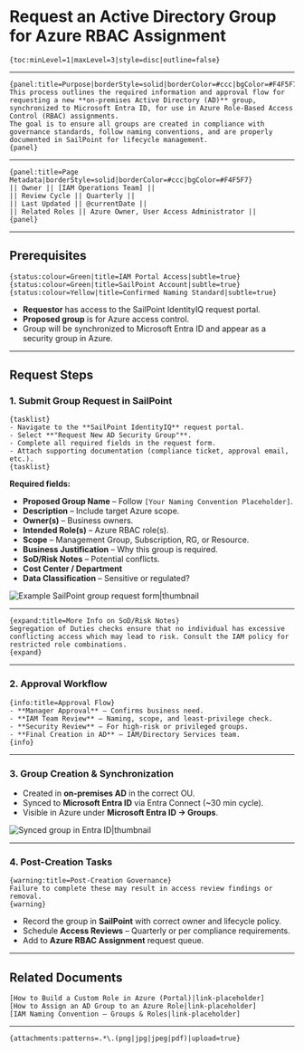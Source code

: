 
# Request an Active Directory Group for Azure RBAC Assignment

```wiki
{toc:minLevel=1|maxLevel=3|style=disc|outline=false}
```

---

```wiki
{panel:title=Purpose|borderStyle=solid|borderColor=#ccc|bgColor=#F4F5F7}
This process outlines the required information and approval flow for requesting a new **on-premises Active Directory (AD)** group, synchronized to Microsoft Entra ID, for use in Azure Role-Based Access Control (RBAC) assignments. 
The goal is to ensure all groups are created in compliance with governance standards, follow naming conventions, and are properly documented in SailPoint for lifecycle management.
{panel}
```

---

```wiki
{panel:title=Page Metadata|borderStyle=solid|borderColor=#ccc|bgColor=#F4F5F7}
|| Owner || [IAM Operations Team] ||
|| Review Cycle || Quarterly ||
|| Last Updated || @currentDate ||
|| Related Roles || Azure Owner, User Access Administrator ||
{panel}
```

---

## Prerequisites

```wiki
{status:colour=Green|title=IAM Portal Access|subtle=true}
{status:colour=Green|title=SailPoint Account|subtle=true}
{status:colour=Yellow|title=Confirmed Naming Standard|subtle=true}
```

* **Requestor** has access to the SailPoint IdentityIQ request portal.
* **Proposed group** is for Azure access control.
* Group will be synchronized to Microsoft Entra ID and appear as a security group in Azure.

---

## Request Steps

### 1. Submit Group Request in SailPoint

```wiki
{tasklist}
- Navigate to the **SailPoint IdentityIQ** request portal.
- Select **"Request New AD Security Group"**.
- Complete all required fields in the request form.
- Attach supporting documentation (compliance ticket, approval email, etc.).
{tasklist}
```

**Required fields:**

* **Proposed Group Name** – Follow `[Your Naming Convention Placeholder]`.
* **Description** – Include target Azure scope.
* **Owner(s)** – Business owners.
* **Intended Role(s)** – Azure RBAC role(s).
* **Scope** – Management Group, Subscription, RG, or Resource.
* **Business Justification** – Why this group is required.
* **SoD/Risk Notes** – Potential conflicts.
* **Cost Center / Department**
* **Data Classification** – Sensitive or regulated?

![Example SailPoint group request form|thumbnail](link-to-screenshot-S1)

---

```wiki
{expand:title=More Info on SoD/Risk Notes}
Segregation of Duties checks ensure that no individual has excessive conflicting access which may lead to risk. Consult the IAM policy for restricted role combinations.
{expand}
```

---

### 2. Approval Workflow

```wiki
{info:title=Approval Flow}
- **Manager Approval** – Confirms business need.
- **IAM Team Review** – Naming, scope, and least-privilege check.
- **Security Review** – For high-risk or privileged groups.
- **Final Creation in AD** – IAM/Directory Services team.
{info}
```

---

### 3. Group Creation & Synchronization

* Created in **on-premises AD** in the correct OU.
* Synced to **Microsoft Entra ID** via Entra Connect (\~30 min cycle).
* Visible in Azure under **Microsoft Entra ID → Groups**.

![Synced group in Entra ID|thumbnail](link-to-screenshot-S2)

---

### 4. Post-Creation Tasks

```wiki
{warning:title=Post-Creation Governance}
Failure to complete these may result in access review findings or removal.
{warning}
```

* Record the group in **SailPoint** with correct owner and lifecycle policy.
* Schedule **Access Reviews** – Quarterly or per compliance requirements.
* Add to **Azure RBAC Assignment** request queue.

---

## Related Documents

```wiki
[How to Build a Custom Role in Azure (Portal)|link-placeholder]
[How to Assign an AD Group to an Azure Role|link-placeholder]
[IAM Naming Convention – Groups & Roles|link-placeholder]
```

---

```wiki
{attachments:patterns=.*\.(png|jpg|jpeg|pdf)|upload=true}
```
